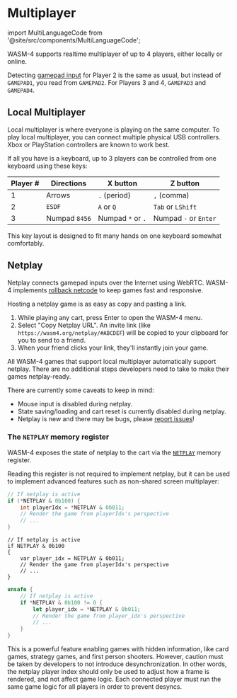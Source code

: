 # Multiplayer

import MultiLanguageCode from '@site/src/components/MultiLanguageCode';

WASM-4 supports realtime multiplayer of up to 4 players, either locally or online.

Detecting [gamepad input](/docs/guides/user-input#gamepad) for Player 2 is the same as usual, but instead of
`GAMEPAD1`, you read from `GAMEPAD2`. For Players 3 and 4, `GAMEPAD3` and `GAMEPAD4`.

## Local Multiplayer

Local multiplayer is where everyone is playing on the same computer. To play local multiplayer, you
can connect multiple physical USB controllers. Xbox or PlayStation controllers are known to work
best.

If all you have is a keyboard, up to 3 players can be controlled from one keyboard using these keys:

| Player # | Directions    | X button                       | Z button                     |
| ---      | ---           | ---                            | ---                          |
| 1        | Arrows        | `.` (period)                   | `,` (comma)                  |
| 2        | `ESDF`        | `A` or `Q`                     | `Tab` or `LShift`            |
| 3        | Numpad `8456` | Numpad `*` or `.`              | Numpad `-` or `Enter`        |

This key layout is designed to fit many hands on one keyboard somewhat comfortably.

## Netplay

Netplay connects gamepad inputs over the Internet using WebRTC. WASM-4 implements [rollback
netcode](https://www.youtube.com/watch?v=0NLe4IpdS1w) to keep games fast and responsive.

Hosting a netplay game is as easy as copy and pasting a link.

1. While playing any cart, press Enter to open the WASM-4 menu.
2. Select "Copy Netplay URL". An invite link (like `https://wasm4.org/netplay/#ABCDEF`) will be
   copied to your clipboard for you to send to a friend.
3. When your friend clicks your link, they'll instantly join your game.

All WASM-4 games that support local multiplayer automatically support netplay. There are no
additional steps developers need to take to make their games netplay-ready.

There are currently some caveats to keep in mind:

- Mouse input is disabled during netplay.
- State saving/loading and cart reset is currently disabled during netplay.
- Netplay is new and there may be bugs, please [report
  issues](https://github.com/aduros/wasm4/issues/new)!

### The `NETPLAY` memory register

WASM-4 exposes the state of netplay to the cart via the [`NETPLAY`](/docs/reference/memory#netplay)
memory register.

Reading this register is not required to implement netplay, but it can be used to implement advanced
features such as non-shared screen multiplayer:

<MultiLanguageCode>

```c
// If netplay is active
if (*NETPLAY & 0b100) {
    int playerIdx = *NETPLAY & 0b011;
    // Render the game from playerIdx's perspective
    // ...
}
```

```penne
// If netplay is active
if NETPLAY & 0b100
{
    var player_idx = NETPLAY & 0b011;
    // Render the game from playerIdx's perspective
    // ...
}
```

```rust
unsafe {
    // If netplay is active
    if *NETPLAY & 0b100 != 0 {
        let player_idx = *NETPLAY & 0b011;
        // Render the game from player_idx's perspective
        // ...
    }
}
```

</MultiLanguageCode>

This is a powerful feature enabling games with hidden information, like card games, strategy games,
and first person shooters. However, caution must be taken by developers to not introduce
desynchronization. In other words, the netplay player index should only be used to adjust how a
frame is rendered, and not affect game logic. Each connected player must run the same game logic for
all players in order to prevent desyncs.

